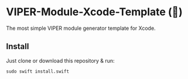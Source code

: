 # VIPER-Module-Xcode-Template (🐍)

The most simple VIPER module generator template for Xcode.

## Install

Just clone or download this repository & run:

```shell
sudo swift install.swift
```


